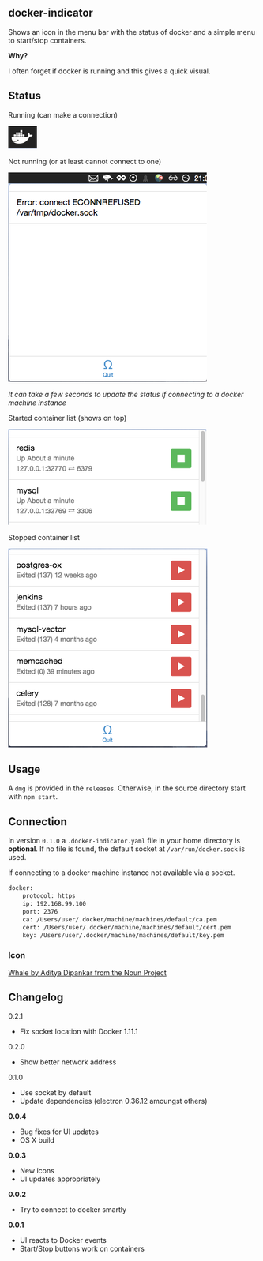 docker-indicator
----------------

Shows an icon in the menu bar with the status of docker and a simple menu to start/stop containers.

**Why?**

I often forget if docker is running and this gives a quick visual.

## Status

Running (can make a connection)

![images/up.png](images/up.png)

Not running (or at least cannot connect to one)

![images/down.png](images/down.png)

*It can take a few seconds to update the status if connecting to a docker machine instance*

Started container list (shows on top)

![images/started-container.png](images/started-container.png)

Stopped container list

![images/stopped-containers.png](images/stopped-containers.png)


## Usage

A `dmg` is provided in the `releases`.
Otherwise, in the source directory start with `npm start`.

## Connection
In version `0.1.0` a `.docker-indicator.yaml` file in your home directory is **optional**. If no file is found, the default socket at `/var/run/docker.sock` is used.

If connecting to a docker machine instance not available via a socket.
```
docker:
    protocol: https
    ip: 192.168.99.100
    port: 2376
    ca: /Users/user/.docker/machine/machines/default/ca.pem
    cert: /Users/user/.docker/machine/machines/default/cert.pem
    key: /Users/user/.docker/machine/machines/default/key.pem
```

### Icon
[Whale by Aditya Dipankar from the Noun Project](https://thenounproject.com/search/?q=whale&i=194454)

## Changelog


0.2.1
* Fix socket location with Docker 1.11.1

0.2.0
* Show better network address

0.1.0
* Use socket by default
* Update dependencies (electron 0.36.12 amoungst others)

**0.0.4**
* Bug fixes for UI updates
* OS X build

**0.0.3**
* New icons
* UI updates appropriately

**0.0.2**
* Try to connect to docker smartly

**0.0.1**
* UI reacts to Docker events
* Start/Stop buttons work on containers

